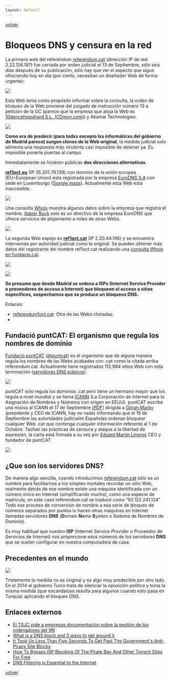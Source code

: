 ```yaml
---
layout: default
---
```


[volver](./)

# Bloqueos DNS y censura en la red

La primera web del referéndum [referendum.cat](http://referendum.cat/) (dirección IP de red 2.22.126.197) fue cerrada por orden judicial el 13 de Septiembre, sólo seis días después de su publicación, sólo hay que ver el aspecto que sigue ofreciendo hoy en día (por cierto, necesitan un diseñador Web de forma urgente):

![](images/referendum_cat_blocked.png)

Esta Web tenía como propósito informar sobre la consulta, la orden de bloqueo de la Web proviene del juzgado de instrucción número 13 a petición de la GC (parece que la empresa que aloja la Web es [10dencehispahard S.L. (CDmon.com)](https://www.cdmon.com/es/)) y Akamai Technologies.

![](images/referendum_cat_whois.PNG)

**Como era de predecir (para todxs excepto lxs informáticxs del gobierno de Madrid parece) surgen clones de la Web original**, la medida judicial solo alimenta una respuesta más virulenta casi imposible de detener ya. Es imposible ponerle puertas al campo. 

Inmediatamente se hicieron  públicas **dos direcciones alternativas**.

**[ref1oct.eu](https://www.ref1oct.eu/)**  (IP 35.201.78.139) con dominio de la unión europea (EU=European Union) esta registrada por la empresa [EuroDNS S.A](https://www.eurodns.com/) con sede en Luxemburgo ([Google maps](https://goo.gl/maps/kKnoa9WJq4R2)). Actualmente esta Web esta inaccesible.  	 

![](images/ref1oct_eu_404.png)

Una consulta [Whois](https://whois.net/) muestra algunos datos sobre la empresa que registra el nombre, [Xabier Buck](https://www.linkedin.com/in/xavierbuck/) solo es un directivo de la empresa EuroDNS que ofrece servicios de alojamiento a miles de otras Webs.  

![](images/eurodns_whois.png)

La segunda Web espejo es **[ref1oct.cat](https://www.ref1oct.cat/)** (IP 2.20.44.196) y se encuentra intervenida por autoridad judicial como la original. Se pueden obtener más datos del registrante del nombre ref1oct.cat realizando una [consulta Whois en fundacio.cat](http://fundacio.cat/es/whois).

![](images/ref1oct_cat_whois.PNG)

![](images/jamestuber_domains.PNG)

**Se presume que desde Madrid se ordena a ISPs (Internet Service Provider o proveedores de acceso a Internet) que bloqueen el acceso a sitios específicos, sospechamos que se produce un bloqueos DNS.**

Enlaces:

* [referendum1oct.cat](http://referendum1oct.cat/): Otra de las Webs clonadas.
* 

## Fundació puntCAT: El organismo que regula los nombres de dominio

[Fundació puntCAT](http://fundacio.cat/) ([@puntcat](https://twitter.com/puntcat)) es el organismo que de alguna manera regula los nombres de las Webs acabadas con .cat como la citada arriba referendum.cat. Actualmente tiene registrados 112.984 sitios Web con esta terminación ([servidores DNS púbicos](http://servidordenoms.cat/)). 

![](images/fundacion_puntcat_web.png)

puntCAT solo regula los dominios .cat pero tiene un hermano mayor que los regula a nivel mundial y se llama [ICANN](https://www.icann.org/es) (La Corporación de Internet para la Asignación de Nombres y Números con origen en EEUU). puntCAT escribe una misiva al ICANN el 17 de Septiembre [[PDF]](https://www.icann.org/en/system/files/correspondence/lineros-to-marby-17sep17-en.pdf) dirigida a [Göran Marby](https://www.icann.org/profiles/goran-marby) (presidente y CEO de ICANN, hay es nada) informando que el 15 de Septiembre las autoridades judiciales Españolas ordenan bloquear cualquier Web .cat que contenga cualquier información referente al 1 de Octubre. Tachan las prácticas de censura y ataque a la libertad de expresión, la carta está firmada a su vez por [Eduard Martin Lineros](http://fundacio.cat/es/noticias/eduard-martin-lineros-nuevo-director-general-de-la-fundacio-puntcat) CEO y fundador de puntCAT.

![](images/lineros-to-marby-17sep17-en-page-001.jpg)

## ¿Que son los servidores DNS?

De manera algo sencilla, cuando introducimos [referendum.cat](http://referendum.cat/) sólo es un nombre para facilitarnos a los simples mortales recordar un sitio Web, realmente detrás de ese nombre existe una máquina identificada con un número único en Internet (simplificando mucho), como una especie de matricula, en este caso referendum.cat se traduce como “92.122.241.124” Todo ese proceso de conversión de nombre a esa serie de bloques de números separados por puntos lo hacen otras máquinas en Internet llamadas servidores **DNS** (**D**omain **N**ame **S**ystem o Sistema de Nombres de Dominio).

Es muy habitual que nuestro **ISP** (*I*nternet *S*ervice *P*rovider o Proveedor de Servicios de Internet) nos proporcione esos números de los servidores **DNS** que se suelen configurar en nuestra computadora de casa.

## Precedentes en el mundo

![](images/turkey_dns_google.png)

Tristemente la medida no es original y es algo muy predecible por otro lado. En el 2014 el gobierno Turco trata de silenciar la oposición política y toma la misma medida (que escandaloso resulta para algunos cuando esto pasa en Turquía) aplicando el bloqueo DNS.


## Enlaces externos

* [El TSJC pide a empresas documentación sobre la gestión de los ordenadores del 9N](http://www.catalunyapress.es/texto-diario/mostrar/371930/tsjc-pide-empresas-documentacion-sobre-gestion-ordenadores-9n)
* [What is a DNS block and 3 ways to get around it](http://blogjunkie.net/2011/06/get-around-dns-block-filter/)
* [It Took Us Less Than Five Seconds To Get Past The Government's Anti-Piracy Site Blocks](https://www.gizmodo.com.au/2017/02/it-took-us-less-than-five-seconds-to-get-past-the-governments-anti-piracy-site-blocks/)
* [How To Bypass ISP Blocking Of The Pirate Bay And Other Torrent Sites For Free](https://www.lifehacker.com.au/2016/12/how-to-bypass-isp-blocking-of-the-pirate-bay-and-other-torrent-sites-for-free/)
* [DNS Filtering is Essential to the Internet](http://hightechforum.org/dns-filtering-is-essential-to-the-internet/)




[volver](./)